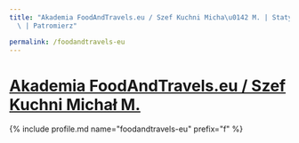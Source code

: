 ```yaml
---
title: "Akademia FoodAndTravels.eu / Szef Kuchni Micha\u0142 M. | Statystyki patronite.pl\
  \ | Patromierz"

permalink: /foodandtravels-eu
---
```


# [Akademia FoodAndTravels.eu / Szef Kuchni Michał M.](https://patronite.pl/foodandtravels-eu)

{% include profile.md name="foodandtravels-eu" prefix="f" %}
